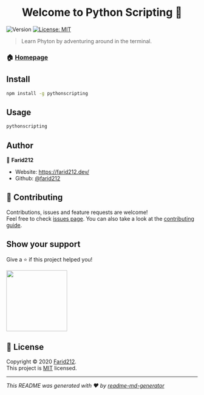 <h1 align="center">Welcome to Python Scripting 👋</h1>
<p>
  <img alt="Version" src="https://img.shields.io/badge/version-1.0.1-blue.svg?cacheSeconds=2592000" />
  <a href="https://github.com/Farid212/pythonscripting/blob/master/LICENSE" target="_blank">
    <img alt="License: MIT" src="https://img.shields.io/badge/License-MIT-yellow.svg" />
  </a>
</p>

> Learn Phyton by adventuring around in the terminal.

### 🏠 [Homepage](pythonscripting.com)

## Install

```sh
npm install -g pythonscripting
```

## Usage

```sh
pythonscripting
```



## Author

👤 **Farid212**

* Website: https://farid212.dev/
* Github: [@farid212](https://github.com/farid212)

## 🤝 Contributing

Contributions, issues and feature requests are welcome!<br />Feel free to check [issues page](https://github.com/Farid212/pythonscripting/issues). You can also take a look at the [contributing guide](na).

## Show your support

Give a ⭐️ if this project helped you!

<a href="https://www.patreon.com/faridh212">
  <img src="https://c5.patreon.com/external/logo/become_a_patron_button@2x.png" width="160">
</a>

## 📝 License

Copyright © 2020 [Farid212](https://github.com/farid212).<br />
This project is [MIT](https://github.com/Farid212/pythonscripting/blob/master/LICENSE) licensed.

***
_This README was generated with ❤️ by [readme-md-generator](https://github.com/kefranabg/readme-md-generator)_
